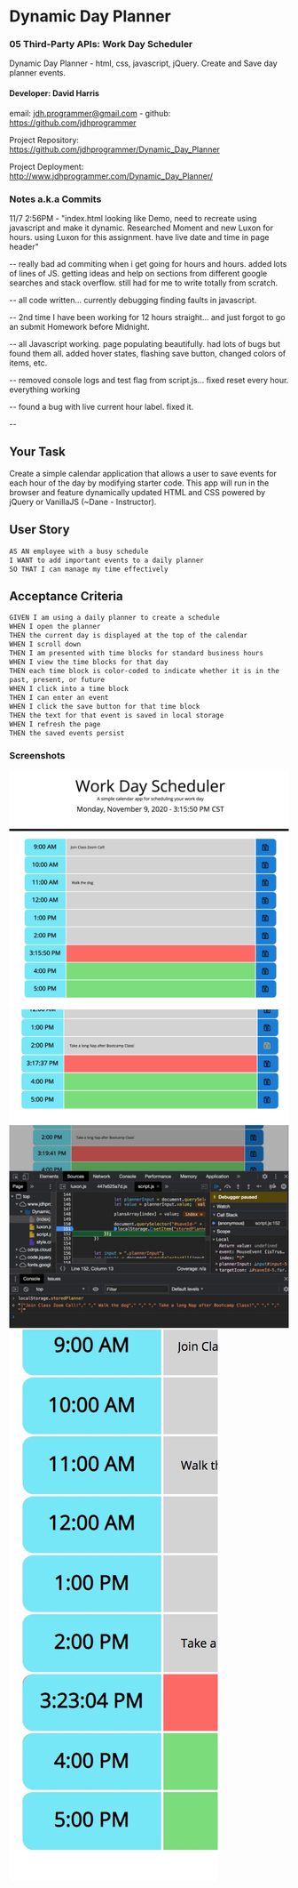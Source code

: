 # Dynamic Day Planner

### 05 Third-Party APIs: Work Day Scheduler
Dynamic Day Planner - html, css, javascript, jQuery. Create and Save day planner events.

#### Developer: David Harris
email: jdh.programmer@gmail.com - 
github: https://github.com/jdhprogrammer

Project Repository: https://github.com/jdhprogrammer/Dynamic_Day_Planner

Project Deployment: http://www.jdhprogrammer.com/Dynamic_Day_Planner/

### Notes a.k.a Commits

11/7 2:56PM - "index.html looking like Demo, need to recreate using javascript and make it dynamic. Researched Moment and new Luxon for hours. using Luxon for this assignment. have live date and time in page header"

-- really bad ad commiting when i get going for hours and hours. added lots of lines of JS. getting ideas and help on sections from different google searches and stack overflow. still had for me to write totally from scratch.

-- all code written... currently debugging finding faults in javascript.

-- 2nd time I have been working for 12 hours straight... and just forgot to go an submit Homework before Midnight.

-- all Javascript working. page populating beautifully. had lots of bugs but found them all. added hover states, flashing save button, changed colors of items, etc.

-- removed console logs and test flag from script.js... fixed reset every hour. everything working

-- found a bug with live current hour label. fixed it.

-- 




## Your Task

Create a simple calendar application that allows a user to save events for each hour of the day by modifying starter code. This app will run in the browser and feature dynamically updated HTML and CSS powered by jQuery or VanillaJS (~Dane - Instructor).


## User Story

```
AS AN employee with a busy schedule
I WANT to add important events to a daily planner
SO THAT I can manage my time effectively
```


## Acceptance Criteria

```
GIVEN I am using a daily planner to create a schedule
WHEN I open the planner
THEN the current day is displayed at the top of the calendar
WHEN I scroll down
THEN I am presented with time blocks for standard business hours
WHEN I view the time blocks for that day
THEN each time block is color-coded to indicate whether it is in the past, present, or future
WHEN I click into a time block
THEN I can enter an event
WHEN I click the save button for that time block
THEN the text for that event is saved in local storage
WHEN I refresh the page
THEN the saved events persist
```

### Screenshots

![Screenshot of  Work Day Scheduler](Assets/Screenshots/Work_day_Scheduler.jpeg?raw=true "Word Day Scheduler, color coded rows and columns, 9am - 5pm, save buttons")
![Screenshot of  Save button flashes yellow/orange](Assets/Screenshots/New_unsaved_planner_item_savebutton-flashing.jpeg?raw=true "Save button flashes yellow/orange")
![Screenshot of  Save button saves to Local Storage](Assets/Screenshots/click_save_saves_localStorage.jpeg?raw=true "Save button saves to Local Storage")
![Screenshot of  Current time diplayed in Current hour slot](Assets/Screenshots/current-time-displayed-in-curent-hour.jpeg?raw=true "Current time diplayed in Current hour slot")